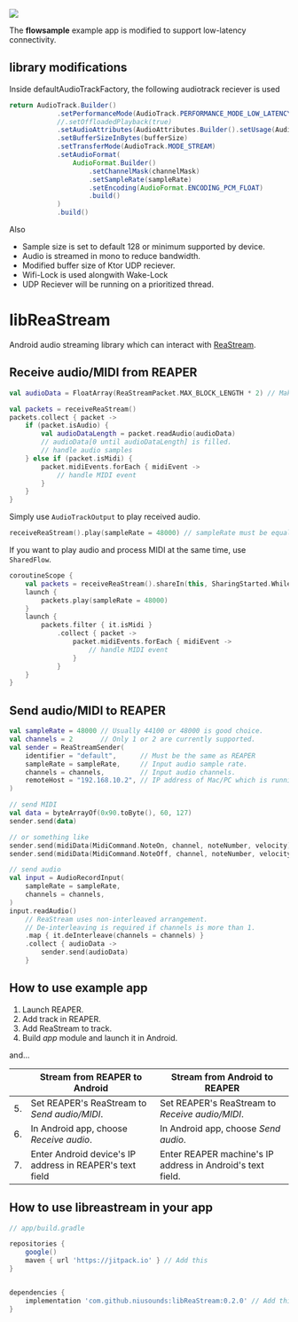 [![](https://jitpack.io/v/niusounds/libReaStream.svg)](https://jitpack.io/#niusounds/libReaStream)

The **flowsample** example app is modified to support low-latency connectivity.
## library modifications
Inside defaultAudioTrackFactory, the following audiotrack reciever is used
```java
return AudioTrack.Builder()
            .setPerformanceMode(AudioTrack.PERFORMANCE_MODE_LOW_LATENCY)
            //.setOffloadedPlayback(true)
            .setAudioAttributes(AudioAttributes.Builder().setUsage(AudioAttributes.USAGE_GAME).build())
            .setBufferSizeInBytes(bufferSize)
            .setTransferMode(AudioTrack.MODE_STREAM)
            .setAudioFormat(
                AudioFormat.Builder()
                    .setChannelMask(channelMask)
                    .setSampleRate(sampleRate)
                    .setEncoding(AudioFormat.ENCODING_PCM_FLOAT)
                    .build()
            )
            .build()
```

Also

 - Sample size is set to default 128 or minimum supported by device.
 - Audio is streamed in mono to reduce bandwidth.
 - Modified buffer size of Ktor UDP reciever.
 - Wifi-Lock is used alongwith Wake-Lock
 - UDP Reciever will be running on a prioritized thread.

# libReaStream

Android audio streaming library which can interact with [ReaStream](http://www.reaper.fm/reaplugs/).

## Receive audio/MIDI from REAPER

```kotlin
val audioData = FloatArray(ReaStreamPacket.MAX_BLOCK_LENGTH * 2) // Make an array for audio of sufficient size

val packets = receiveReaStream()
packets.collect { packet ->
    if (packet.isAudio) {
        val audioDataLength = packet.readAudio(audioData)
        // audioData[0 until audioDataLength] is filled.
        // handle audio samples
    } else if (packet.isMidi) {
        packet.midiEvents.forEach { midiEvent ->
            // handle MIDI event
        }
    }
}
```

Simply use `AudioTrackOutput` to play received audio.

```kotlin
receiveReaStream().play(sampleRate = 48000) // sampleRate must be equal to input audio
```

If you want to play audio and process MIDI at the same time, use `SharedFlow`.

```kotlin
coroutineScope {
    val packets = receiveReaStream().shareIn(this, SharingStarted.WhileSubscribed())
    launch {
        packets.play(sampleRate = 48000)
    }
    launch {
        packets.filter { it.isMidi }
            .collect { packet ->
                packet.midiEvents.forEach { midiEvent ->
                    // handle MIDI event
                }
            }
    }
}
```


## Send audio/MIDI to REAPER

```kotlin
val sampleRate = 48000 // Usually 44100 or 48000 is good choice.
val channels = 2       // Only 1 or 2 are currently supported.
val sender = ReaStreamSender(
    identifier = "default",      // Must be the same as REAPER
    sampleRate = sampleRate,     // Input audio sample rate.
    channels = channels,         // Input audio channels.
    remoteHost = "192.168.10.2", // IP address of Mac/PC which is running REAPER
)

// send MIDI
val data = byteArrayOf(0x90.toByte(), 60, 127)
sender.send(data)

// or something like
sender.send(midiData(MidiCommand.NoteOn, channel, noteNumber, velocity))
sender.send(midiData(MidiCommand.NoteOff, channel, noteNumber, velocity))

// send audio
val input = AudioRecordInput(
    sampleRate = sampleRate,
    channels = channels,
)
input.readAudio()
    // ReaStream uses non-interleaved arrangement.
    // De-interleaving is required if channels is more than 1.
    .map { it.deInterleave(channels = channels) }
    .collect { audioData ->
        sender.send(audioData)
    }
```


## How to use example app

1. Launch REAPER.
2. Add track in REAPER.
3. Add ReaStream to track.
4. Build *app* module and launch it in Android.

and...

|    | Stream from REAPER to Android                            | Stream from Android to REAPER                              |
|----|----------------------------------------------------------|------------------------------------------------------------|
| 5. | Set REAPER's ReaStream to *Send audio/MIDI*.             | Set REAPER's ReaStream to *Receive audio/MIDI*.            |
| 6. | In Android app, choose *Receive audio*.                  | In Android app, choose *Send audio*.                       |
| 7. | Enter Android device's IP address in REAPER's text field | Enter REAPER machine's IP address in Android's text field. |

## How to use libreastream in your app

```gradle
// app/build.gradle

repositories {
    google()
    maven { url 'https://jitpack.io' } // Add this
}


dependencies {
    implementation 'com.github.niusounds:libReaStream:0.2.0' // Add this
}
```
